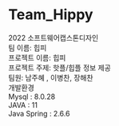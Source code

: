 # Team_Hippy
2022 소프트웨어캡스톤디자인<br/>
팀 이름: 힙피<br/>
프로젝트 이름: 힙피<br/>
프로젝트 주제: 핫플/힙플 정보 제공<br/>
팀원: 남주혜 , 이병찬, 장해찬<br/>
개발환경<br/>
Mysql : 8.0.28<br/>
JAVA : 11 <br/>
Java Spring : 2.6.6<br/>

